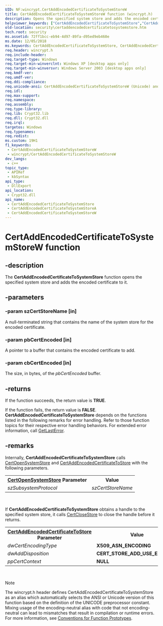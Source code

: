 ```yaml
---
UID: NF:wincrypt.CertAddEncodedCertificateToSystemStoreW
title: CertAddEncodedCertificateToSystemStoreW function (wincrypt.h)
description: Opens the specified system store and adds the encoded certificate to it.
helpviewer_keywords: ["CertAddEncodedCertificateToSystemStore","CertAddEncodedCertificateToSystemStore function [Security]","CertAddEncodedCertificateToSystemStoreA","CertAddEncodedCertificateToSystemStoreW","security.certaddencodedcertificatetosystemstore","wincrypt/CertAddEncodedCertificateToSystemStore","wincrypt/CertAddEncodedCertificateToSystemStoreA","wincrypt/CertAddEncodedCertificateToSystemStoreW"]
old-location: security\certaddencodedcertificatetosystemstore.htm
tech.root: security
ms.assetid: 72ff1bcc-eb94-4d97-89fa-d95ed9eb460e
ms.date: 12/05/2018
ms.keywords: CertAddEncodedCertificateToSystemStore, CertAddEncodedCertificateToSystemStore function [Security], CertAddEncodedCertificateToSystemStoreA, CertAddEncodedCertificateToSystemStoreW, security.certaddencodedcertificatetosystemstore, wincrypt/CertAddEncodedCertificateToSystemStore, wincrypt/CertAddEncodedCertificateToSystemStoreA, wincrypt/CertAddEncodedCertificateToSystemStoreW
req.header: wincrypt.h
req.include-header: 
req.target-type: Windows
req.target-min-winverclnt: Windows XP [desktop apps only]
req.target-min-winversvr: Windows Server 2003 [desktop apps only]
req.kmdf-ver: 
req.umdf-ver: 
req.ddi-compliance: 
req.unicode-ansi: CertAddEncodedCertificateToSystemStoreW (Unicode) and CertAddEncodedCertificateToSystemStoreA (ANSI)
req.idl: 
req.max-support: 
req.namespace: 
req.assembly: 
req.type-library: 
req.lib: Crypt32.lib
req.dll: Crypt32.dll
req.irql: 
targetos: Windows
req.typenames: 
req.redist: 
ms.custom: 19H1
f1_keywords:
 - CertAddEncodedCertificateToSystemStoreW
 - wincrypt/CertAddEncodedCertificateToSystemStoreW
dev_langs:
 - c++
topic_type:
 - APIRef
 - kbSyntax
api_type:
 - DllExport
api_location:
 - Crypt32.dll
api_name:
 - CertAddEncodedCertificateToSystemStore
 - CertAddEncodedCertificateToSystemStoreA
 - CertAddEncodedCertificateToSystemStoreW
---
```


# CertAddEncodedCertificateToSystemStoreW function


## -description

The <b>CertAddEncodedCertificateToSystemStore</b> function opens the specified system store and adds the encoded certificate to it.

## -parameters

### -param szCertStoreName [in]

A null-terminated string that contains the name of the system store for the encoded certificate.

### -param pbCertEncoded [in]

A pointer to a buffer that contains the encoded certificate to add.

### -param cbCertEncoded [in]

The size, in bytes, of the <i>pbCertEncoded</i> buffer.

## -returns

If the function succeeds, the return value is <b>TRUE</b>.

If the function fails, the return value is <b>FALSE</b>. <b>CertAddEncodedCertificateToSystemStore</b> depends on the functions listed in the following remarks for error handling. Refer to those function topics for their respective error handling behaviors. For extended error information, call <a href="https://docs.microsoft.com/windows/desktop/api/errhandlingapi/nf-errhandlingapi-getlasterror">GetLastError</a>.

## -remarks

Internally, <b>CertAddEncodedCertificateToSystemStore</b> calls <a href="https://docs.microsoft.com/windows/desktop/api/wincrypt/nf-wincrypt-certopensystemstorea">CertOpenSystemStore</a> and <a href="https://docs.microsoft.com/windows/desktop/api/wincrypt/nf-wincrypt-certaddencodedcertificatetostore">CertAddEncodedCertificateToStore</a> with the following parameters.


<table>
<tr>
<th>
<a href="https://docs.microsoft.com/windows/desktop/api/wincrypt/nf-wincrypt-certopensystemstorea">CertOpenSystemStore</a> Parameter</th>
<th>Value</th>
</tr>
<tr>
<td><i>szSubsystemProtocol</i></td>
<td><i>szCertStoreName</i></td>
</tr>
</table>
 



If <b>CertAddEncodedCertificateToSystemStore</b> obtains a handle to the specified system store, it calls <a href="https://docs.microsoft.com/windows/desktop/api/wincrypt/nf-wincrypt-certclosestore">CertCloseStore</a> to close the handle before it returns.


<table>
<tr>
<th>
<a href="https://docs.microsoft.com/windows/desktop/api/wincrypt/nf-wincrypt-certaddencodedcertificatetostore">CertAddEncodedCertificateToStore</a> Parameter</th>
<th>Value</th>
</tr>
<tr>
<td><i>dwCertEncodingType</i></td>
<td><b>X509_ASN_ENCODING</b></td>
</tr>
<tr>
<td><i>dwAddDisposition</i></td>
<td><b>CERT_STORE_ADD_USE_EXISTING</b></td>
</tr>
<tr>
<td><i>ppCertContext</i></td>
<td><b>NULL</b></td>
</tr>
</table>
 






> [!NOTE]
> The wincrypt.h header defines CertAddEncodedCertificateToSystemStore as an alias which automatically selects the ANSI or Unicode version of this function based on the definition of the UNICODE preprocessor constant. Mixing usage of the encoding-neutral alias with code that not encoding-neutral can lead to mismatches that result in compilation or runtime errors. For more information, see [Conventions for Function Prototypes](/windows/win32/intl/conventions-for-function-prototypes).

